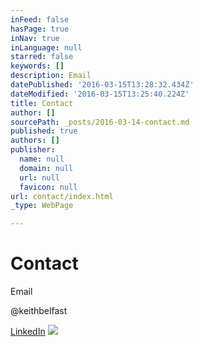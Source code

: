 ```yaml
---
inFeed: false
hasPage: true
inNav: true
inLanguage: null
starred: false
keywords: []
description: Email
datePublished: '2016-03-15T13:28:32.434Z'
dateModified: '2016-03-15T13:25:40.224Z'
title: Contact
author: []
sourcePath: _posts/2016-03-14-contact.md
published: true
authors: []
publisher:
  name: null
  domain: null
  url: null
  favicon: null
url: contact/index.html
_type: WebPage

---
```

# Contact

Email

@keithbelfast

[LinkedIn][0]
![](https://the-grid-user-content.s3-us-west-2.amazonaws.com/ac5d2b31-5769-4367-8402-98dd5348c655.png)

[0]: https://uk.linkedin.com/in/keithjpanderson